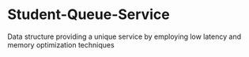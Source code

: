 # Student-Queue-Service
Data structure providing a unique service by employing low latency and memory optimization techniques
